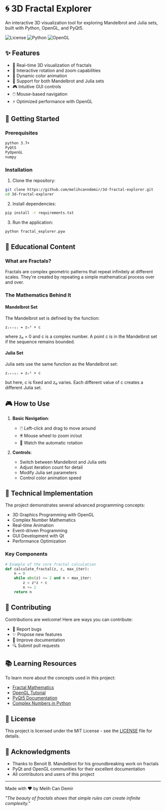 # 🌀 3D Fractal Explorer

An interactive 3D visualization tool for exploring Mandelbrot and Julia sets, built with Python, OpenGL, and PyQt5.

![License](https://img.shields.io/github/license/melihcanndemir/3d-fractal-explorer)
![Python](https://img.shields.io/badge/python-3.7+-blue.svg)
![OpenGL](https://img.shields.io/badge/OpenGL-3.3+-green.svg)

## ✨ Features

- 🎨 Real-time 3D visualization of fractals
- 🔄 Interactive rotation and zoom capabilities
- 🌈 Dynamic color animation
- 🔲 Support for both Mandelbrot and Julia sets
- 🎮 Intuitive GUI controls
- 🖱️ Mouse-based navigation
- ⚡ Optimized performance with OpenGL

## 🚀 Getting Started

### Prerequisites

```bash
python 3.7+
PyQt5
PyOpenGL
numpy
```

### Installation

1. Clone the repository:
```bash
git clone https://github.com/melihcanndemir/3d-fractal-explorer.git
cd 3d-fractal-explorer
```

2. Install dependencies:
```bash
pip install -r requirements.txt
```

3. Run the application:
```bash
python fractal_explorer.pyw
```

## 📖 Educational Content

### What are Fractals?

Fractals are complex geometric patterns that repeat infinitely at different scales. They're created by repeating a simple mathematical process over and over.

### The Mathematics Behind It

#### Mandelbrot Set
The Mandelbrot set is defined by the function:
```
z₍ₙ₊₁₎ = zₙ² + c
```
where z₀ = 0 and c is a complex number. A point c is in the Mandelbrot set if the sequence remains bounded.

#### Julia Set
Julia sets use the same function as the Mandelbrot set:
```
z₍ₙ₊₁₎ = zₙ² + c
```
but here, c is fixed and z₀ varies. Each different value of c creates a different Julia set.

## 🎮 How to Use

1. **Basic Navigation**:
   - 🖱️ Left-click and drag to move around
   - 🖲️ Mouse wheel to zoom in/out
   - 🔄 Watch the automatic rotation

2. **Controls**:
   - Switch between Mandelbrot and Julia sets
   - Adjust iteration count for detail
   - Modify Julia set parameters
   - Control color animation speed

## 🔧 Technical Implementation

The project demonstrates several advanced programming concepts:

- 3D Graphics Programming with OpenGL
- Complex Number Mathematics
- Real-time Animation
- Event-driven Programming
- GUI Development with Qt
- Performance Optimization

### Key Components

```python
# Example of the core fractal calculation
def calculate_fractal(z, c, max_iter):
    n = 0
    while abs(z) <= 2 and n < max_iter:
        z = z*z + c
        n += 1
    return n
```

## 🤝 Contributing

Contributions are welcome! Here are ways you can contribute:

- 🐛 Report bugs
- ✨ Propose new features
- 📝 Improve documentation
- 🔍 Submit pull requests

## 📚 Learning Resources

To learn more about the concepts used in this project:

- [Fractal Mathematics](https://en.wikipedia.org/wiki/Fractal)
- [OpenGL Tutorial](https://learnopengl.com/)
- [PyQt5 Documentation](https://www.riverbankcomputing.com/static/Docs/PyQt5/)
- [Complex Numbers in Python](https://docs.python.org/3/library/cmath.html)

## 📄 License

This project is licensed under the MIT License - see the [LICENSE](LICENSE) file for details.

## 🌟 Acknowledgments

- Thanks to Benoit B. Mandelbrot for his groundbreaking work on fractals
- PyQt and OpenGL communities for their excellent documentation
- All contributors and users of this project

---

Made with ❤️ by Melih Can Demir

*"The beauty of fractals shows that simple rules can create infinite complexity."*
